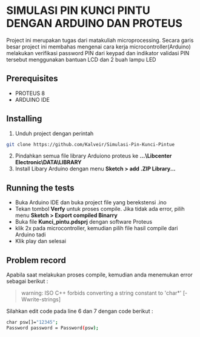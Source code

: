# SIMULASI PIN KUNCI PINTU DENGAN ARDUINO DAN PROTEUS
Project ini merupakan tugas dari matakuliah microprocessing. Secara garis besar project ini membahas mengenai cara kerja microcontroller(Arduino) melakukan verifikasi password PIN dari keypad dan indikator validasi PIN tersebut menggunakan bantuan LCD dan 2 buah lampu LED
## Prerequisites
* PROTEUS 8
* ARDUINO IDE
 ## Installing
1. Unduh project dengan perintah
```sh
git clone https://github.com/Kalveir/Simulasi-Pin-Kunci-Pintue
```
2. Pindahkan semua file library Arduiono proteus ke **...\Libcenter Electronic\DATA\LIBRARY**
3.  Install Libary Arduino dengan menu **Sketch > add .ZIP Library...**
## Running the tests 
* Buka Arduino IDE dan buka project file yang berekstensi .ino
* Tekan tombol **Verfy** untuk proses compile. Jika tidak ada error, pilih menu **Sketch > Export compiled Binarry**
* Buka file **Kunci_pintu.pdsprj** dengan software Proteus
* klik 2x pada microcontroller, kemudian pilih file hasil compile dari Arduino tadi
* Klik play dan selesai

## Problem record
Apabila saat melakukan proses compile, kemudian anda menemukan error sebagai berikut :
> warning: ISO C++ forbids converting a string constant to 'char*' [-Wwrite-strings]

Silahkan edit code pada line 6 dan 7 dengan code berikut :
```sh
char psw[]="12345";
Password password = Password(psw);
```
